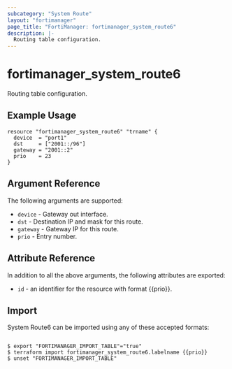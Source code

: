 ```yaml
---
subcategory: "System Route"
layout: "fortimanager"
page_title: "FortiManager: fortimanager_system_route6"
description: |-
  Routing table configuration.
---
```


# fortimanager_system_route6
Routing table configuration.

## Example Usage

```hcl
resource "fortimanager_system_route6" "trname" {
  device  = "port1"
  dst     = ["2001::/96"]
  gateway = "2001::2"
  prio    = 23
}
```

## Argument Reference


The following arguments are supported:


* `device` - Gateway out interface.
* `dst` - Destination IP and mask for this route.
* `gateway` - Gateway IP for this route.
* `prio` - Entry number.


## Attribute Reference

In addition to all the above arguments, the following attributes are exported:
* `id` - an identifier for the resource with format {{prio}}.

## Import

System Route6 can be imported using any of these accepted formats:
```

$ export "FORTIMANAGER_IMPORT_TABLE"="true"
$ terraform import fortimanager_system_route6.labelname {{prio}}
$ unset "FORTIMANAGER_IMPORT_TABLE"
```

